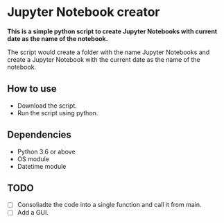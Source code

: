 # Jupyter Notebook creator

**This is a simple python script to create Jupyter Notebooks with current date as the name of the notebook.**

The script would create a folder with the name Jupyter Notebooks and create a Jupyter Notebook with the current date as the name of the notebook.

## How to use

- Download the script.
- Run the script using python.

## Dependencies

- Python 3.6 or above
- OS module
- Datetime module

## TODO

- [ ] Consoliadte the code into a single function and call it from main.
- [ ] Add a GUI.
